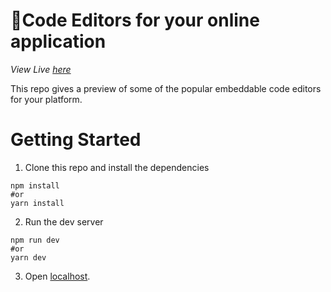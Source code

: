 # 🚀Code Editors for your online application

_View Live [here](https://code-editorz.vercel.app/)_

This repo gives a preview of some of the popular embeddable code editors for your platform.

# Getting Started

1. Clone this repo and install the dependencies

```
npm install
#or
yarn install
```

2. Run the dev server

```
npm run dev
#or
yarn dev
```

3. Open [localhost](http://localhost:3000).
